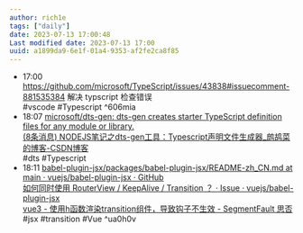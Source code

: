 ```yaml
---
author: rich1e
tags: ["daily"]
date: 2023-07-13 17:00:48
Last modified date: 2023-07-13 17:00
uuid: a1899da9-6e1f-01a4-9353-af2fe2ca8f85
---
```


- 17:00 https://github.com/microsoft/TypeScript/issues/43838#issuecomment-881535384 解决 typscript 检查错误<br>#vscode #Typescript ^606mia
- 18:07 [microsoft/dts-gen: dts-gen creates starter TypeScript definition files for any module or library.](https://github.com/Microsoft/dts-gen)<br>[(8条消息) NODEJS笔记之dts-gen工具：Typescript声明文件生成器_鹧鸪菜的博客-CSDN博客](https://blog.csdn.net/wlanye/article/details/85272944)<br>#dts #Typescript
- 18:11 [babel-plugin-jsx/packages/babel-plugin-jsx/README-zh_CN.md at main · vuejs/babel-plugin-jsx · GitHub](https://github.com/vuejs/babel-plugin-jsx/blob/main/packages/babel-plugin-jsx/README-zh_CN.md)<br>[如何同时使用 RouterView / KeepAlive / Transition ？ · Issue · vuejs/babel-plugin-jsx](https://github.com/vuejs/babel-plugin-jsx/issues/174)<br>[vue3 - 使用h函数渲染transition组件，导致钩子不生效 - SegmentFault 思否](https://segmentfault.com/q/1010000041827069)<br>#jsx #transition #Vue ^ua0h0v